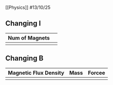 [[Physics]]
#13/10/25 
## Changing I

| Num of Magnets |     |
| -------------- | --- |
|                |     |

## Changing B

| Magnetic Flux Density | Mass | Forcee |
| --------------------- | ---- | ------ |
|                       |      |        |
